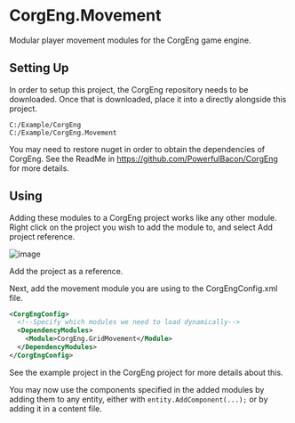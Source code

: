 # CorgEng.Movement
 Modular player movement modules for the CorgEng game engine.

## Setting Up

In order to setup this project, the CorgEng repository needs to be downloaded. Once that is downloaded, place it into a directly alongside this project.
```
C:/Example/CorgEng
C:/Example/CorgEng.Movement
```
You may need to restore nuget in order to obtain the dependencies of CorgEng. See the ReadMe in https://github.com/PowerfulBacon/CorgEng for more details.

## Using

Adding these modules to a CorgEng project works like any other module.
Right click on the project you wish to add the module to, and select Add project reference.

![image](https://user-images.githubusercontent.com/26465327/211218662-d37b08e8-30e3-444b-9eb9-7c6c5d438d78.png)

Add the project as a reference.

Next, add the movement module you are using to the CorgEngConfig.xml file.

```xml
<CorgEngConfig>
  <!--Specify which modules we need to load dynamically-->
  <DependencyModules>
    <Module>CorgEng.GridMovement</Module>
  </DependencyModules>
</CorgEngConfig>
```

See the example project in the CorgEng project for more details about this.

You may now use the components specified in the added modules by adding them to any entity, either with `entity.AddComponent(...);` or by adding it in a content file.
